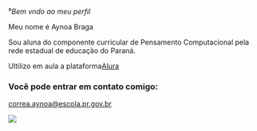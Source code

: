 ⁹*Bem vndo ao meu perfil*

Meu nome é Aynoa Braga

Sou aluna do componente curricular de
Pensamento Computacional pela rede estadual de educação do Paraná.

Ultilizo em aula a plataforma[Alura](https://www.alura.com.br/)

### Você pode entrar em contato comigo:

correa.aynoa@escola.pr.gov.br

![](https://github.com/user-attachments/assets/4937ec6a-ba4c-4be9-b38d-6e8aa95316a3)



  
  
  


